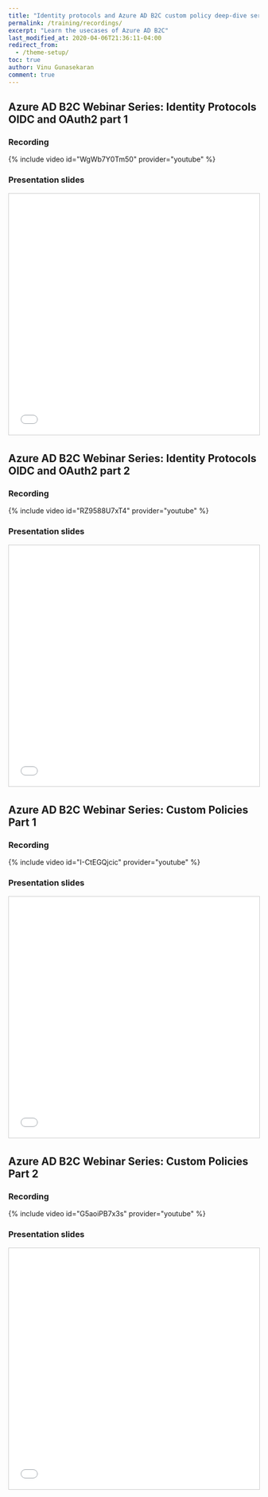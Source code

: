 ```yaml
---
title: "Identity protocols and Azure AD B2C custom policy deep-dive series webinar recordings"
permalink: /training/recordings/
excerpt: "Learn the usecases of Azure AD B2C"
last_modified_at: 2020-04-06T21:36:11-04:00
redirect_from:
  - /theme-setup/
toc: true
author: Vinu Gunasekaran
comment: true
---
```


## Azure AD B2C Webinar Series: Identity Protocols OIDC and OAuth2 part 1

### Recording

{% include video id="WgWb7Y0Tm50" provider="youtube" %}

### Presentation slides

<iframe src="//www.slideshare.net/slideshow/embed_code/key/AoCsRc4eW8cPt" width="595" height="485" frameborder="0" marginwidth="0" marginheight="0" scrolling="no" style="border:1px solid #CCC; border-width:1px; margin-bottom:5px; max-width: 100%;" allowfullscreen> </iframe> 

## Azure AD B2C Webinar Series: Identity Protocols OIDC and OAuth2 part 2

### Recording

{% include video id="RZ9588U7xT4" provider="youtube" %}

### Presentation slides

<iframe src="//www.slideshare.net/slideshow/embed_code/key/Hn672sWzBjMSiD" width="595" height="485" frameborder="0" marginwidth="0" marginheight="0" scrolling="no" style="border:1px solid #CCC; border-width:1px; margin-bottom:5px; max-width: 100%;" allowfullscreen> </iframe>


## Azure AD B2C Webinar Series: Custom Policies Part 1

### Recording

{% include video id="I-CtEGQjcic" provider="youtube" %}

### Presentation slides

<iframe src="//www.slideshare.net/slideshow/embed_code/key/8QzAHC9StO6Fu4" width="595" height="485" frameborder="0" marginwidth="0" marginheight="0" scrolling="no" style="border:1px solid #CCC; border-width:1px; margin-bottom:5px; max-width: 100%;" allowfullscreen> </iframe>

## Azure AD B2C Webinar Series: Custom Policies Part 2

### Recording

{% include video id="G5aoiPB7x3s" provider="youtube" %}

### Presentation slides

<iframe src="//www.slideshare.net/slideshow/embed_code/key/oBRhKZQq1fgdZR" width="595" height="485" frameborder="0" marginwidth="0" marginheight="0" scrolling="no" style="border:1px solid #CCC; border-width:1px; margin-bottom:5px; max-width: 100%;" allowfullscreen> </iframe> 

